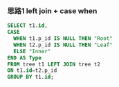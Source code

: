 ### 思路1 left join + case when

```sql
SELECT t1.id,
CASE
  WHEN t1.p_id IS NULL THEN "Root"
  WHEN t2.p_id IS NULL THEN "Leaf"
  ELSE "Inner"
END AS Type
FROM tree t1 LEFT JOIN tree t2
ON t1.id=t2.p_id
GROUP BY t1.id;
```
